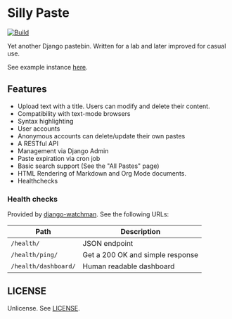 # Silly Paste

[![Build](https://github.com/winny-/sillypaste/actions/workflows/build.yml/badge.svg)](https://github.com/winny-/sillypaste/actions/workflows/build.yml)

Yet another Django pastebin.  Written for a lab and later improved for casual
use.

See example instance [here](https://sillypaste.herokuapp.com/).

## Features

- Upload text with a title.  Users can modify and delete their content.
- Compatibility with text-mode browsers
- Syntax highlighting
- User accounts
- Anonymous accounts can delete/update their own pastes
- A RESTful API
- Management via Django Admin
- Paste expiration via cron job
- Basic search support (See the "All Pastes" page)
- HTML Rendering of Markdown and Org Mode documents.
- Healthchecks

### Health checks

Provided by [django-watchman][django-watchman].  See the following URLs:

| Path                 | Description                      |
|----------------------|----------------------------------|
| `/health/`           | JSON endpoint                    |
| `/health/ping/`      | Get a 200 OK and simple response |
| `/health/dashboard/` | Human readable dashboard         |

[django-watchman]: https://github.com/mwarkentin/django-watchman

## LICENSE

Unlicense.  See [LICENSE](./LICENSE).
